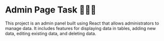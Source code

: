# Admin Page Task 👩🏻‍💼

This project is an admin panel built using React that allows administrators to manage data. It includes features for displaying data in tables, adding new data, editing existing data, and deleting data.
